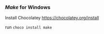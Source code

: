 

### *Make* for Windows

Install Chocolatey https://chocolatey.org/install

run `choco install make`